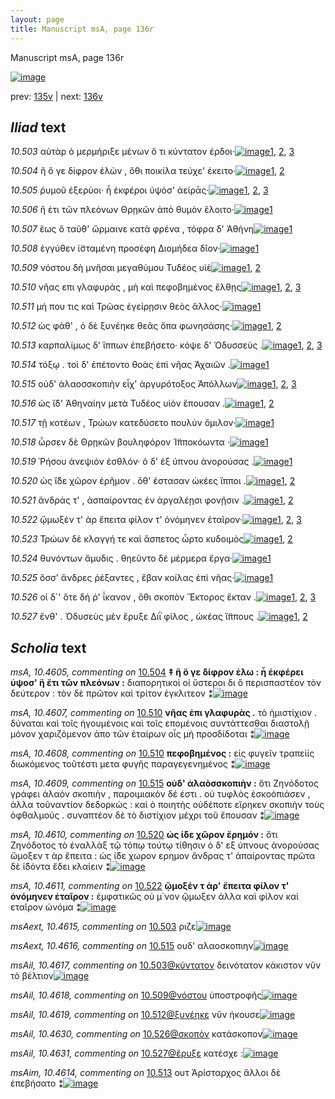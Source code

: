 ```yaml
---
layout: page
title: Manuscript msA, page 136r
---
```


Manuscript msA, page 136r

[![image](http://www.homermultitext.org/iipsrv?OBJ=IIP,1.0&FIF=/project/homer/pyramidal/deepzoom/hmt/vaimg/2017a/VA136RN_0308.tif&WID=100&CVT=JPEG)](http://www.homermultitext.org/ict2/?urn=urn:cite2:hmt:vaimg.2017a:VA136RN_0308)

prev:  [135v](../135v) | next:  [136v](../136v)

## *Iliad* text

*10.503* <a id="10.503"/> αὐτὰρ ὁ μερμήριξε μένων ὅ τι κύντατον έρδοι·[![image](http://www.homermultitext.org/iipsrv?OBJ=IIP,1.0&FIF=/project/homer/pyramidal/deepzoom/hmt/vaimg/2017a/VA136RN_0308.tif&RGN=0.1802,0.1953,0.4144,0.0346&WID=1000&CVT=JPEG)](http://www.homermultitext.org/ict2/?urn=urn:cite2:hmt:vaimg.2017a:VA136RN_0308@0.1802,0.1953,0.4144,0.0346)[1](#msAext_10.4615), [2](#msAil_10.4617), [3](#msA_10.1)

*10.504* <a id="10.504"/> ἢ ὅ γε δίφρον ἑλὼν , ὅθι ποικίλα τεύχε' έκειτο·[![image](http://www.homermultitext.org/iipsrv?OBJ=IIP,1.0&FIF=/project/homer/pyramidal/deepzoom/hmt/vaimg/2017a/VA136RN_0308.tif&RGN=0.1782,0.2194,0.3874,0.027&WID=1000&CVT=JPEG)](http://www.homermultitext.org/ict2/?urn=urn:cite2:hmt:vaimg.2017a:VA136RN_0308@0.1782,0.2194,0.3874,0.027)[1](#msA_10.4605), [2](#msA_10.1)

*10.505* <a id="10.505"/> ῥυμοῦ ἐξερύοι· ἦ ἐκφέροι ὑψόσ' ἀείρᾱς·[![image](http://www.homermultitext.org/iipsrv?OBJ=IIP,1.0&FIF=/project/homer/pyramidal/deepzoom/hmt/vaimg/2017a/VA136RN_0308.tif&RGN=0.1782,0.2367,0.3544,0.0285&WID=1000&CVT=JPEG)](http://www.homermultitext.org/ict2/?urn=urn:cite2:hmt:vaimg.2017a:VA136RN_0308@0.1782,0.2367,0.3544,0.0285)[1](#msA_10.4606), [2](#msA_10.1), [3](#msAim_10.4613)

*10.506* <a id="10.506"/> ἢ έτι τῶν πλεόνων Θρῃκῶν ἀπὸ θυμὸν ἕλοιτο·[![image](http://www.homermultitext.org/iipsrv?OBJ=IIP,1.0&FIF=/project/homer/pyramidal/deepzoom/hmt/vaimg/2017a/VA136RN_0308.tif&RGN=0.1792,0.2585,0.3954,0.0225&WID=1000&CVT=JPEG)](http://www.homermultitext.org/ict2/?urn=urn:cite2:hmt:vaimg.2017a:VA136RN_0308@0.1792,0.2585,0.3954,0.0225)[1](#msA_10.1)

*10.507* <a id="10.507"/> ἕως ὃ ταῦθ' ὥρμαινε κατὰ φρένα , τόφρα δ' Ἀθήνη[![image](http://www.homermultitext.org/iipsrv?OBJ=IIP,1.0&FIF=/project/homer/pyramidal/deepzoom/hmt/vaimg/2017a/VA136RN_0308.tif&RGN=0.1802,0.2742,0.4394,0.0285&WID=1000&CVT=JPEG)](http://www.homermultitext.org/ict2/?urn=urn:cite2:hmt:vaimg.2017a:VA136RN_0308@0.1802,0.2742,0.4394,0.0285)[1](#msA_10.1)

*10.508* <a id="10.508"/> ἐγγύθεν ἱ̈σταμένη προσέφη Διομήδεα δῖον·[![image](http://www.homermultitext.org/iipsrv?OBJ=IIP,1.0&FIF=/project/homer/pyramidal/deepzoom/hmt/vaimg/2017a/VA136RN_0308.tif&RGN=0.1752,0.2938,0.3984,0.0255&WID=1000&CVT=JPEG)](http://www.homermultitext.org/ict2/?urn=urn:cite2:hmt:vaimg.2017a:VA136RN_0308@0.1752,0.2938,0.3984,0.0255)[1](#msA_10.1)

*10.509* <a id="10.509"/> νόστου δὴ μνῆσαι μεγαθύμου Τυδέος υἱὲ[![image](http://www.homermultitext.org/iipsrv?OBJ=IIP,1.0&FIF=/project/homer/pyramidal/deepzoom/hmt/vaimg/2017a/VA136RN_0308.tif&RGN=0.1732,0.314,0.3814,0.0255&WID=1000&CVT=JPEG)](http://www.homermultitext.org/ict2/?urn=urn:cite2:hmt:vaimg.2017a:VA136RN_0308@0.1732,0.314,0.3814,0.0255)[1](#msAil_10.4618), [2](#msA_10.1)

*10.510* <a id="10.510"/> νῆας επι γλαφυρὰς , μὴ καὶ πεφοβημένος ἔλθῃς[![image](http://www.homermultitext.org/iipsrv?OBJ=IIP,1.0&FIF=/project/homer/pyramidal/deepzoom/hmt/vaimg/2017a/VA136RN_0308.tif&RGN=0.1782,0.3328,0.4344,0.0255&WID=1000&CVT=JPEG)](http://www.homermultitext.org/ict2/?urn=urn:cite2:hmt:vaimg.2017a:VA136RN_0308@0.1782,0.3328,0.4344,0.0255)[1](#msA_10.4607), [2](#msA_10.4608), [3](#msA_10.1)

*10.511* <a id="10.511"/> μή που τις καὶ Τρῶας ἐγείρῃσιν θεὸς ἄλλος·[![image](http://www.homermultitext.org/iipsrv?OBJ=IIP,1.0&FIF=/project/homer/pyramidal/deepzoom/hmt/vaimg/2017a/VA136RN_0308.tif&RGN=0.1782,0.3509,0.4064,0.0263&WID=1000&CVT=JPEG)](http://www.homermultitext.org/ict2/?urn=urn:cite2:hmt:vaimg.2017a:VA136RN_0308@0.1782,0.3509,0.4064,0.0263)[1](#msA_10.1)

*10.512* <a id="10.512"/> ὡς φάθ' , ὁ δὲ ξυνέηκε θεᾶς ὄπα φωνησάσης·[![image](http://www.homermultitext.org/iipsrv?OBJ=IIP,1.0&FIF=/project/homer/pyramidal/deepzoom/hmt/vaimg/2017a/VA136RN_0308.tif&RGN=0.1712,0.3704,0.4114,0.027&WID=1000&CVT=JPEG)](http://www.homermultitext.org/ict2/?urn=urn:cite2:hmt:vaimg.2017a:VA136RN_0308@0.1712,0.3704,0.4114,0.027)[1](#msAil_10.4619), [2](#msA_10.1)

*10.513* <a id="10.513"/> καρπαλίμως δ' ἵππων ἐπεβήσετο· κόψε δ' Ὀδυσσεὺς .[![image](http://www.homermultitext.org/iipsrv?OBJ=IIP,1.0&FIF=/project/homer/pyramidal/deepzoom/hmt/vaimg/2017a/VA136RN_0308.tif&RGN=0.1722,0.3929,0.4404,0.0218&WID=1000&CVT=JPEG)](http://www.homermultitext.org/ict2/?urn=urn:cite2:hmt:vaimg.2017a:VA136RN_0308@0.1722,0.3929,0.4404,0.0218)[1](#msAil_10.4620), [2](#msA_10.1), [3](#msAim_10.4614)

*10.514* <a id="10.514"/> τόξῳ . τοὶ δ' ἐπέτοντο θοὰς ἐπὶ νῆας Ἀχαιῶν .[![image](http://www.homermultitext.org/iipsrv?OBJ=IIP,1.0&FIF=/project/homer/pyramidal/deepzoom/hmt/vaimg/2017a/VA136RN_0308.tif&RGN=0.1682,0.408,0.4074,0.0278&WID=1000&CVT=JPEG)](http://www.homermultitext.org/ict2/?urn=urn:cite2:hmt:vaimg.2017a:VA136RN_0308@0.1682,0.408,0.4074,0.0278)[1](#msA_10.1)

*10.515* <a id="10.515"/> οὐδ' ἀλαοσσκοπιὴν εἶχ' ἀργυρότοξος Ἀπόλλων[![image](http://www.homermultitext.org/iipsrv?OBJ=IIP,1.0&FIF=/project/homer/pyramidal/deepzoom/hmt/vaimg/2017a/VA136RN_0308.tif&RGN=0.1692,0.4298,0.4114,0.0263&WID=1000&CVT=JPEG)](http://www.homermultitext.org/ict2/?urn=urn:cite2:hmt:vaimg.2017a:VA136RN_0308@0.1692,0.4298,0.4114,0.0263)[1](#msA_10.4609), [2](#msA_10.1), [3](#msAext_10.4616)

*10.516* <a id="10.516"/> ὡς ἴ̈δ' Ἀθηναίην μετὰ Τυδέος υἱὸν ἕπουσαν .[![image](http://www.homermultitext.org/iipsrv?OBJ=IIP,1.0&FIF=/project/homer/pyramidal/deepzoom/hmt/vaimg/2017a/VA136RN_0308.tif&RGN=0.1662,0.4478,0.4114,0.0218&WID=1000&CVT=JPEG)](http://www.homermultitext.org/ict2/?urn=urn:cite2:hmt:vaimg.2017a:VA136RN_0308@0.1662,0.4478,0.4114,0.0218)[1](#msAil_10.4622), [2](#msA_10.1)

*10.517* <a id="10.517"/> τῇ κοτέων , Τρώων κατεδύσετο πουλὺν ὅμιλον·[![image](http://www.homermultitext.org/iipsrv?OBJ=IIP,1.0&FIF=/project/homer/pyramidal/deepzoom/hmt/vaimg/2017a/VA136RN_0308.tif&RGN=0.1662,0.4651,0.4144,0.0248&WID=1000&CVT=JPEG)](http://www.homermultitext.org/ict2/?urn=urn:cite2:hmt:vaimg.2017a:VA136RN_0308@0.1662,0.4651,0.4144,0.0248)[1](#msA_10.1)

*10.518* <a id="10.518"/> ὦρσεν δὲ Θρῃκῶν βουληφόρον Ἱ̈πποκόωντα ·[![image](http://www.homermultitext.org/iipsrv?OBJ=IIP,1.0&FIF=/project/homer/pyramidal/deepzoom/hmt/vaimg/2017a/VA136RN_0308.tif&RGN=0.1622,0.4838,0.4154,0.024&WID=1000&CVT=JPEG)](http://www.homermultitext.org/ict2/?urn=urn:cite2:hmt:vaimg.2017a:VA136RN_0308@0.1622,0.4838,0.4154,0.024)[1](#msA_10.1)

*10.519* <a id="10.519"/> Ῥήσου ἀνεψιὸν ἐσθλόν· ὁ δ' ἐξ ύπνου ἀνορούσας .[![image](http://www.homermultitext.org/iipsrv?OBJ=IIP,1.0&FIF=/project/homer/pyramidal/deepzoom/hmt/vaimg/2017a/VA136RN_0308.tif&RGN=0.1612,0.5026,0.4154,0.024&WID=1000&CVT=JPEG)](http://www.homermultitext.org/ict2/?urn=urn:cite2:hmt:vaimg.2017a:VA136RN_0308@0.1612,0.5026,0.4154,0.024)[1](#msA_10.1)

*10.520* <a id="10.520"/> ὡς ἴ̈δε χῶρον ἐρῆμον . ὅθ' έστασαν ὠκέες ἵπποι .[![image](http://www.homermultitext.org/iipsrv?OBJ=IIP,1.0&FIF=/project/homer/pyramidal/deepzoom/hmt/vaimg/2017a/VA136RN_0308.tif&RGN=0.1602,0.5222,0.4154,0.024&WID=1000&CVT=JPEG)](http://www.homermultitext.org/ict2/?urn=urn:cite2:hmt:vaimg.2017a:VA136RN_0308@0.1602,0.5222,0.4154,0.024)[1](#msA_10.4610), [2](#msA_10.1)

*10.521* <a id="10.521"/> ἄνδράς τ' , ἀσπαίροντας ἐν ἀργαλέῃσι φονῇσιν .[![image](http://www.homermultitext.org/iipsrv?OBJ=IIP,1.0&FIF=/project/homer/pyramidal/deepzoom/hmt/vaimg/2017a/VA136RN_0308.tif&RGN=0.1572,0.5424,0.4284,0.024&WID=1000&CVT=JPEG)](http://www.homermultitext.org/ict2/?urn=urn:cite2:hmt:vaimg.2017a:VA136RN_0308@0.1572,0.5424,0.4284,0.024)[1](#msAil_10.4624), [2](#msA_10.1)

*10.522* <a id="10.522"/> ᾤμωξέν τ' ὰρ ἔπειτα φίλον τ' ὀνόμηνεν ἑταῖρον·[![image](http://www.homermultitext.org/iipsrv?OBJ=IIP,1.0&FIF=/project/homer/pyramidal/deepzoom/hmt/vaimg/2017a/VA136RN_0308.tif&RGN=0.1582,0.559,0.4344,0.0293&WID=1000&CVT=JPEG)](http://www.homermultitext.org/ict2/?urn=urn:cite2:hmt:vaimg.2017a:VA136RN_0308@0.1582,0.559,0.4344,0.0293)[1](#msAil_10.4626), [2](#msA_10.1), [3](#msA_10.4611)

*10.523* <a id="10.523"/> Τρώων δὲ κλαγγή τε καὶ ἄσπετος ὦρτο κυδοιμὸς[![image](http://www.homermultitext.org/iipsrv?OBJ=IIP,1.0&FIF=/project/homer/pyramidal/deepzoom/hmt/vaimg/2017a/VA136RN_0308.tif&RGN=0.1552,0.5778,0.4404,0.0323&WID=1000&CVT=JPEG)](http://www.homermultitext.org/ict2/?urn=urn:cite2:hmt:vaimg.2017a:VA136RN_0308@0.1552,0.5778,0.4404,0.0323)[1](#msAil_10.4627), [2](#msA_10.1)

*10.524* <a id="10.524"/> θυνόντων ἄμυδις . θηεῦντο δὲ μέρμερα ἔργα·[![image](http://www.homermultitext.org/iipsrv?OBJ=IIP,1.0&FIF=/project/homer/pyramidal/deepzoom/hmt/vaimg/2017a/VA136RN_0308.tif&RGN=0.1542,0.6033,0.4214,0.0225&WID=1000&CVT=JPEG)](http://www.homermultitext.org/ict2/?urn=urn:cite2:hmt:vaimg.2017a:VA136RN_0308@0.1542,0.6033,0.4214,0.0225)[1](#msA_10.1)

*10.525* <a id="10.525"/> ὅσσ' ἄνδρες ῥέξαντες , ἔβαν κοίλας ἐπὶ νῆας·[![image](http://www.homermultitext.org/iipsrv?OBJ=IIP,1.0&FIF=/project/homer/pyramidal/deepzoom/hmt/vaimg/2017a/VA136RN_0308.tif&RGN=0.1532,0.6198,0.4214,0.0225&WID=1000&CVT=JPEG)](http://www.homermultitext.org/ict2/?urn=urn:cite2:hmt:vaimg.2017a:VA136RN_0308@0.1532,0.6198,0.4214,0.0225)[1](#msA_10.1)

*10.526* <a id="10.526"/> οἱ δ`' ὅτε δή ῥ' ΐκανον , ὅθι σκοπὸν Ἕκτορος ἔκταν .[![image](http://www.homermultitext.org/iipsrv?OBJ=IIP,1.0&FIF=/project/homer/pyramidal/deepzoom/hmt/vaimg/2017a/VA136RN_0308.tif&RGN=0.1471,0.6371,0.4525,0.0278&WID=1000&CVT=JPEG)](http://www.homermultitext.org/ict2/?urn=urn:cite2:hmt:vaimg.2017a:VA136RN_0308@0.1471,0.6371,0.4525,0.0278)[1](#msA_10.4612), [2](#msAil_10.4630), [3](#msA_10.1)

*10.527* <a id="10.527"/> ἔνθ' . Ὀδυσεὺς μὲν ἔρυξε Διῒ φίλος , ὠκέας ἵ̈ππους .[![image](http://www.homermultitext.org/iipsrv?OBJ=IIP,1.0&FIF=/project/homer/pyramidal/deepzoom/hmt/vaimg/2017a/VA136RN_0308.tif&RGN=0.1552,0.6559,0.4595,0.0361&WID=1000&CVT=JPEG)](http://www.homermultitext.org/ict2/?urn=urn:cite2:hmt:vaimg.2017a:VA136RN_0308@0.1552,0.6559,0.4595,0.0361)[1](#msA_10.1), [2](#msAil_10.4631)

## *Scholia* text

*msA, 10.4605, commenting on* [10.504](#10.504)  <a id="msA_10.4605"/> **‡ ἢ ὅ γε δίφρον ἑλω : ἦ ἐκφέρει ὑψοσ' ἢ ἔτι τῶν πλεόνων :** διαπορητικοὶ οἱ ὕστεροι δι ὃ περισπαστέον τὸν δεύτερον : τὸν δὲ πρῶτον καὶ τρίτον ἐγκλιτεον ⁑[![image](http://www.homermultitext.org/iipsrv?OBJ=IIP,1.0&FIF=/project/homer/pyramidal/deepzoom/hmt/vaimg/2017a/VA136RN_0308.tif&RGN=0.17,0.0879,0.663,0.0331&WID=1000&CVT=JPEG)](http://www.homermultitext.org/ict2/?urn=urn:cite2:hmt:vaimg.2017a:VA136RN_0308@0.17,0.0879,0.663,0.0331)

*msA, 10.4607, commenting on* [10.510](#10.510)  <a id="msA_10.4607"/> **νῆας ἐπι γλαφυρὰς .** τὸ ἡμιστίχιον . δύναται καὶ τοῖς ἡγουμένοις καὶ τοῖς επομένοις συντάττεσθαι διαστολῇ μόνον χαριζόμενον ἀπο τῶν ἑταίρων οἷς μὴ προσδίδοται ⁑[![image](http://www.homermultitext.org/iipsrv?OBJ=IIP,1.0&FIF=/project/homer/pyramidal/deepzoom/hmt/vaimg/2017a/VA136RN_0308.tif&RGN=0.17,0.1375,0.633,0.0316&WID=1000&CVT=JPEG)](http://www.homermultitext.org/ict2/?urn=urn:cite2:hmt:vaimg.2017a:VA136RN_0308@0.17,0.1375,0.633,0.0316)

*msA, 10.4608, commenting on* [10.510](#10.510)  <a id="msA_10.4608"/> **πεφοβημένος :** εἰς φυγεῖν τραπεὶίς διωκόμενος τοῦτέστι μετα φυγῆς παραγεγενημένος ⁑[![image](http://www.homermultitext.org/iipsrv?OBJ=IIP,1.0&FIF=/project/homer/pyramidal/deepzoom/hmt/vaimg/2017a/VA136RN_0308.tif&RGN=0.187,0.154,0.62,0.0255&WID=1000&CVT=JPEG)](http://www.homermultitext.org/ict2/?urn=urn:cite2:hmt:vaimg.2017a:VA136RN_0308@0.187,0.154,0.62,0.0255)

*msA, 10.4609, commenting on* [10.515](#10.515)  <a id="msA_10.4609"/> **οὐδ' ἀλαὸσσκοπιὴν :** ὅτι Ζηνόδοτος γράφει ἀλαὸν σκοπιὴν , παροιμιακόν δέ ἐστι . οὐ τυφλὸς ἐσκοόπιάσεν , ἀλλα τοῦναντίον δεδορκώς : καὶ ὁ ποιητὴς οὐδέποτε εἴρηκεν σκοπιὴν τοὺς ὀφθαλμούς . συναπτέον δὲ τὸ διστίχιον μέχρι τοῦ ἕπουσαν ⁑[![image](http://www.homermultitext.org/iipsrv?OBJ=IIP,1.0&FIF=/project/homer/pyramidal/deepzoom/hmt/vaimg/2017a/VA136RN_0308.tif&RGN=0.575,0.4425,0.231,0.0887&WID=1000&CVT=JPEG)](http://www.homermultitext.org/ict2/?urn=urn:cite2:hmt:vaimg.2017a:VA136RN_0308@0.575,0.4425,0.231,0.0887)

*msA, 10.4610, commenting on* [10.520](#10.520)  <a id="msA_10.4610"/> **ὡς ί̈δε χῶρον ἔρημόν :** ὅτι Ζηνόδοτος τὸ ἐναλλὰξ τῷ τόπῳ τούτῳ τίθησιν ὁ δ' εξ ύπνους ἀνορούσας ὥμοξεν τ ὰρ ἔπειτα : ὡς ί̈δε χωρον ερημον ἄνδρας τ' ἀπαίροντας πρῶτα δὲ ἰ̈δόντα ἔδει κλαίειν ⁑[![image](http://www.homermultitext.org/iipsrv?OBJ=IIP,1.0&FIF=/project/homer/pyramidal/deepzoom/hmt/vaimg/2017a/VA136RN_0308.tif&RGN=0.58,0.5282,0.231,0.0887&WID=1000&CVT=JPEG)](http://www.homermultitext.org/ict2/?urn=urn:cite2:hmt:vaimg.2017a:VA136RN_0308@0.58,0.5282,0.231,0.0887)

*msA, 10.4611, commenting on* [10.522](#10.522)  <a id="msA_10.4611"/> **ᾤμοξέν τ άρ' ἔπειτα φίλον τ' ὀνόμηνεν ἑταῖρον :** ἐμφατικῶς οὐ μ΄νον ᾤμωξεν ἀλλα καὶ φίλον καὶ εταῖρον ὠνόμα ⁑[![image](http://www.homermultitext.org/iipsrv?OBJ=IIP,1.0&FIF=/project/homer/pyramidal/deepzoom/hmt/vaimg/2017a/VA136RN_0308.tif&RGN=0.591,0.6086,0.231,0.0488&WID=1000&CVT=JPEG)](http://www.homermultitext.org/ict2/?urn=urn:cite2:hmt:vaimg.2017a:VA136RN_0308@0.591,0.6086,0.231,0.0488)

*msAext, 10.4615, commenting on* [10.503](#10.503)  <a id="msAext_10.4615"/> ριζε[![image](http://www.homermultitext.org/iipsrv?OBJ=IIP,1.0&FIF=/project/homer/pyramidal/deepzoom/hmt/vaimg/2017a/VA136RN_0308.tif&RGN=0.839,0.2081,0.04,0.0248&WID=1000&CVT=JPEG)](http://www.homermultitext.org/ict2/?urn=urn:cite2:hmt:vaimg.2017a:VA136RN_0308@0.839,0.2081,0.04,0.0248)

*msAext, 10.4616, commenting on* [10.515](#10.515)  <a id="msAext_10.4616"/> ουδ' αλαοσκοπιην[![image](http://www.homermultitext.org/iipsrv?OBJ=IIP,1.0&FIF=/project/homer/pyramidal/deepzoom/hmt/vaimg/2017a/VA136RN_0308.tif&RGN=0.818,0.441,0.076,0.0248&WID=1000&CVT=JPEG)](http://www.homermultitext.org/ict2/?urn=urn:cite2:hmt:vaimg.2017a:VA136RN_0308@0.818,0.441,0.076,0.0248)

*msAil, 10.4617, commenting on* [10.503@κύντατον](#10.503@κύντατον)  <a id="msAil_10.4617"/> δεινότατον κάκιστον νῦν τὸ βέλτιον[![image](http://www.homermultitext.org/iipsrv?OBJ=IIP,1.0&FIF=/project/homer/pyramidal/deepzoom/hmt/vaimg/2017a/VA136RN_0308.tif&RGN=0.413,0.1916,0.159,0.0195&WID=1000&CVT=JPEG)](http://www.homermultitext.org/ict2/?urn=urn:cite2:hmt:vaimg.2017a:VA136RN_0308@0.413,0.1916,0.159,0.0195)

*msAil, 10.4618, commenting on* [10.509@νόστου](#10.509@νόστου)  <a id="msAil_10.4618"/> ὑποστροφῆς[![image](http://www.homermultitext.org/iipsrv?OBJ=IIP,1.0&FIF=/project/homer/pyramidal/deepzoom/hmt/vaimg/2017a/VA136RN_0308.tif&RGN=0.207,0.3058,0.062,0.0195&WID=1000&CVT=JPEG)](http://www.homermultitext.org/ict2/?urn=urn:cite2:hmt:vaimg.2017a:VA136RN_0308@0.207,0.3058,0.062,0.0195)

*msAil, 10.4619, commenting on* [10.512@ξυνέηκε](#10.512@ξυνέηκε)  <a id="msAil_10.4619"/> νῦν ήκουσε[![image](http://www.homermultitext.org/iipsrv?OBJ=IIP,1.0&FIF=/project/homer/pyramidal/deepzoom/hmt/vaimg/2017a/VA136RN_0308.tif&RGN=0.291,0.3666,0.062,0.0195&WID=1000&CVT=JPEG)](http://www.homermultitext.org/ict2/?urn=urn:cite2:hmt:vaimg.2017a:VA136RN_0308@0.291,0.3666,0.062,0.0195)

*msAil, 10.4630, commenting on* [10.526@σκοπὸν](#10.526@σκοπὸν)  <a id="msAil_10.4630"/> κατάσκοπον[![image](http://www.homermultitext.org/iipsrv?OBJ=IIP,1.0&FIF=/project/homer/pyramidal/deepzoom/hmt/vaimg/2017a/VA136RN_0308.tif&RGN=0.377,0.6349,0.073,0.015&WID=1000&CVT=JPEG)](http://www.homermultitext.org/ict2/?urn=urn:cite2:hmt:vaimg.2017a:VA136RN_0308@0.377,0.6349,0.073,0.015)

*msAil, 10.4631, commenting on* [10.527@ἔρυξε](#10.527@ἔρυξε)  <a id="msAil_10.4631"/> κατέσχε :[![image](http://www.homermultitext.org/iipsrv?OBJ=IIP,1.0&FIF=/project/homer/pyramidal/deepzoom/hmt/vaimg/2017a/VA136RN_0308.tif&RGN=0.341,0.6544,0.083,0.015&WID=1000&CVT=JPEG)](http://www.homermultitext.org/ict2/?urn=urn:cite2:hmt:vaimg.2017a:VA136RN_0308@0.341,0.6544,0.083,0.015)

*msAim, 10.4614, commenting on* [10.513](#10.513)  <a id="msAim_10.4614"/> ουτ Ἀρίσταρχος ἄλλοι δὲ ἐπεβήσατο ⁑[![image](http://www.homermultitext.org/iipsrv?OBJ=IIP,1.0&FIF=/project/homer/pyramidal/deepzoom/hmt/vaimg/2017a/VA136RN_0308.tif&RGN=0.599,0.3982,0.073,0.0308&WID=1000&CVT=JPEG)](http://www.homermultitext.org/ict2/?urn=urn:cite2:hmt:vaimg.2017a:VA136RN_0308@0.599,0.3982,0.073,0.0308)